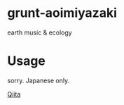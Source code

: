 grunt-aoimiyazaki
=================

earth music &amp; ecology

# Usage

sorry. Japanese only.

[Qiita](http://qiita.com/astronaughts/items/0e1c6f15e69450646edd)